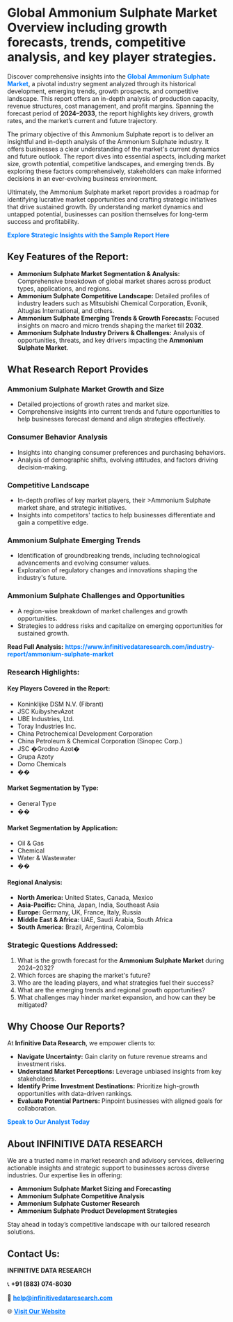 <h1>Global Ammonium Sulphate Market Overview including growth forecasts, trends, competitive analysis, and key player strategies.</h1>
<p>
Discover comprehensive insights into the 
<a href="https://www.infinitivedataresearch.com/industry-report/ammonium-sulphate-market" rel="dofollow" style="color: #007BFF; text-decoration: none;"><strong>Global Ammonium Sulphate Market</strong></a>, a pivotal industry segment analyzed through its historical development, emerging trends, growth prospects, and competitive landscape. This report offers an in-depth analysis of production capacity, revenue structures, cost management, and profit margins. Spanning the forecast period of <strong>2024–2033</strong>, the report highlights key drivers, growth rates, and the market’s current and future trajectory.
</p>
<p>
The primary objective of this Ammonium Sulphate report is to deliver an insightful and in-depth analysis of the Ammonium Sulphate industry. It offers businesses a clear understanding of the market's current dynamics and future outlook. The report dives into essential aspects, including market size, growth potential, competitive landscapes, and emerging trends. By exploring these factors comprehensively, stakeholders can make informed decisions in an ever-evolving business environment.
</p>
<p>
Ultimately, the Ammonium Sulphate market report provides a roadmap for identifying lucrative market opportunities and crafting strategic initiatives that drive sustained growth. By understanding market dynamics and untapped potential, businesses can position themselves for long-term success and profitability.
</p>
<p>
<a href="https://www.infinitivedataresearch.com/request-sample/reportId=108862" style="color: #007BFF; text-decoration: none;"><strong>Explore Strategic Insights with the Sample Report Here</strong></a>
</p>

<h2>Key Features of the Report:</h2>
<ul>
<li><strong>Ammonium Sulphate Market Segmentation & Analysis:</strong> Comprehensive breakdown of global market shares across product types, applications, and regions.</li>
<li><strong>Ammonium Sulphate Competitive Landscape:</strong> Detailed profiles of industry leaders such as Mitsubishi Chemical Corporation, Evonik, Altuglas International, and others.</li>
<li><strong>Ammonium Sulphate Emerging Trends & Growth Forecasts:</strong> Focused insights on macro and micro trends shaping the market till <strong>2032</strong>.</li>
<li><strong>Ammonium Sulphate Industry Drivers & Challenges:</strong> Analysis of opportunities, threats, and key drivers impacting the <strong>Ammonium Sulphate Market</strong>.</li>
</ul>

<h2>What Research Report Provides</h2>
<h3>Ammonium Sulphate Market Growth and Size</h3>
<ul>
<li>Detailed projections of growth rates and market size.</li>
<li>Comprehensive insights into current trends and future opportunities to help businesses forecast demand and align strategies effectively.</li>
</ul>

<h3>Consumer Behavior Analysis</h3>
<ul>
<li>Insights into changing consumer preferences and purchasing behaviors.</li>
<li>Analysis of demographic shifts, evolving attitudes, and factors driving decision-making.</li>
</ul>

<h3>Competitive Landscape</h3>
<ul>
<li>In-depth profiles of key market players, their >Ammonium Sulphate market share, and strategic initiatives.</li>
<li>Insights into competitors' tactics to help businesses differentiate and gain a competitive edge.</li>
</ul>

<h3>Ammonium Sulphate Emerging Trends</h3>
<ul>
<li>Identification of groundbreaking trends, including technological advancements and evolving consumer values.</li>
<li>Exploration of regulatory changes and innovations shaping the industry's future.</li>
</ul>

<h3>Ammonium Sulphate Challenges and Opportunities</h3>
<ul>
<li>A region-wise breakdown of market challenges and growth opportunities.</li>
<li>Strategies to address risks and capitalize on emerging opportunities for sustained growth.</li>
</ul>
<p><strong>Read Full Analysis:</strong> <a href="https://www.infinitivedataresearch.com/industry-report/ammonium-sulphate-market" rel="dofollow" style="color: #007BFF; text-decoration: none;"><strong>https://www.infinitivedataresearch.com/industry-report/ammonium-sulphate-market</strong></a></p>
<h3>Research Highlights:</h3>
<h4>Key Players Covered in the Report:</h4>
<ul><li>Koninklijke DSM N.V. (Fibrant)</li><li>JSC KuibyshevAzot</li><li>UBE Industries, Ltd.</li><li>Toray Industries Inc.</li><li>China Petrochemical Development Corporation</li><li>China Petroleum &amp; Chemical Corporation (Sinopec Corp.)</li><li>JSC �Grodno Azot�</li><li>Grupa Azoty</li><li>Domo Chemicals</li><li>��</li></ul>
<h4>Market Segmentation by Type:</h4>
<ul><li>General Type</li><li>��</li></ul>
<h4>Market Segmentation by Application:</h4>
<ul><li>Oil &amp; Gas</li><li>Chemical</li><li>Water &amp; Wastewater</li><li>��</li></ul>

<h4>Regional Analysis:</h4>
<ul>
<li><strong>North America:</strong> United States, Canada, Mexico</li>
<li><strong>Asia-Pacific:</strong> China, Japan, India, Southeast Asia</li>
<li><strong>Europe:</strong> Germany, UK, France, Italy, Russia</li>
<li><strong>Middle East & Africa:</strong> UAE, Saudi Arabia, South Africa</li>
<li><strong>South America:</strong> Brazil, Argentina, Colombia</li>
</ul>

<h3>Strategic Questions Addressed:</h3>
<ol>
<li>What is the growth forecast for the <strong>Ammonium Sulphate Market</strong> during 2024–2032?</li>
<li>Which forces are shaping the market's future?</li>
<li>Who are the leading players, and what strategies fuel their success?</li>
<li>What are the emerging trends and regional growth opportunities?</li>
<li>What challenges may hinder market expansion, and how can they be mitigated?</li>
</ol>

<h2>Why Choose Our Reports?</h2>
<p>At <strong>Infinitive Data Research</strong>, we empower clients to:</p>
<ul>
<li><strong>Navigate Uncertainty:</strong> Gain clarity on future revenue streams and investment risks.</li>
<li><strong>Understand Market Perceptions:</strong> Leverage unbiased insights from key stakeholders.</li>
<li><strong>Identify Prime Investment Destinations:</strong> Prioritize high-growth opportunities with data-driven rankings.</li>
<li><strong>Evaluate Potential Partners:</strong> Pinpoint businesses with aligned goals for collaboration.</li>
</ul>
<p><a href="https://www.infinitivedataresearch.com/industry-report/ammonium-sulphate-market" rel="dofollow" style="color: #007BFF; text-decoration: none;"><strong>Speak to Our Analyst Today</strong></a></p>

<h2>About INFINITIVE DATA RESEARCH</h2>
<p>We are a trusted name in market research and advisory services, delivering actionable insights and strategic support to businesses across diverse industries. Our expertise lies in offering:</p>
<ul>
<li><strong>Ammonium Sulphate Market Sizing and Forecasting</strong></li>
<li><strong>Ammonium Sulphate Competitive Analysis</strong></li>
<li><strong>Ammonium Sulphate Customer Research</strong></li>
<li><strong>Ammonium Sulphate Product Development Strategies</strong></li>
</ul>
<p>Stay ahead in today’s competitive landscape with our tailored research solutions.</p>

<h2>Contact Us:</h2>
<p><strong>INFINITIVE DATA RESEARCH</strong></p>
<p>📞 <strong>+91 (883) 074-8030</strong></p>
<p>📧 <strong><a href="mailto:help@infinitivedataresearch.com" style="color: #007BFF;">help@infinitivedataresearch.com</a></strong></p>
<p>🌐 <strong><a href="https://www.infinitivedataresearch.com" rel="dofollow" style="color: #007BFF;">Visit Our Website</a></strong></p>